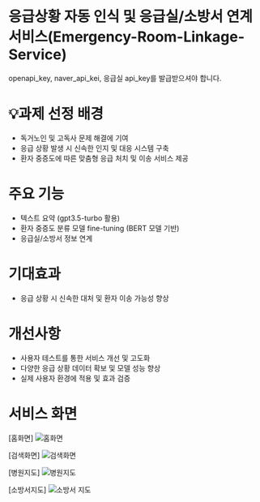 # 응급상황 자동 인식 및 응급실/소방서 연계 서비스(Emergency-Room-Linkage-Service)
openapi_key, naver_api_kei, 응급실 api_key를 발급받으셔야 합니다.

# 💡과제 선정 배경
- 독거노인 및 고독사 문제 해결에 기여
- 응급 상황 발생 시 신속한 인지 및 대응 시스템 구축
- 환자 중증도에 따른 맞춤형 응급 처치 및 이송 서비스 제공

# 주요 기능
- 텍스트 요약 (gpt3.5-turbo 활용)
- 환자 중증도 분류 모델 fine-tuning (BERT 모델 기반)
- 응급실/소방서 정보 연계

# 기대효과
- 응급 상황 시 신속한 대처 및 환자 이송 가능성 향상

#  개선사항
- 사용자 테스트를 통한 서비스 개선 및 고도화
- 다양한 응급 상황 데이터 확보 및 모델 성능 향상
- 실제 사용자 환경에 적용 및 효과 검증


# 서비스 화면
[홈화면]
![홈화면](https://github.com/user-attachments/assets/ed5cf83c-dc20-4eb7-9f41-0e0a56e63e62)

[검색화면]
![검색화면](https://github.com/user-attachments/assets/ec05405c-ce67-40bb-84c0-e5fb2ec6e5fa)

[병원지도]
![병원지도](https://github.com/user-attachments/assets/dd894117-4f1c-41a5-96ab-aff2479834ab)

[소방서지도]
![소방서 지도](https://github.com/user-attachments/assets/fd26279d-0f0d-49fe-a950-03f9649e9726)
